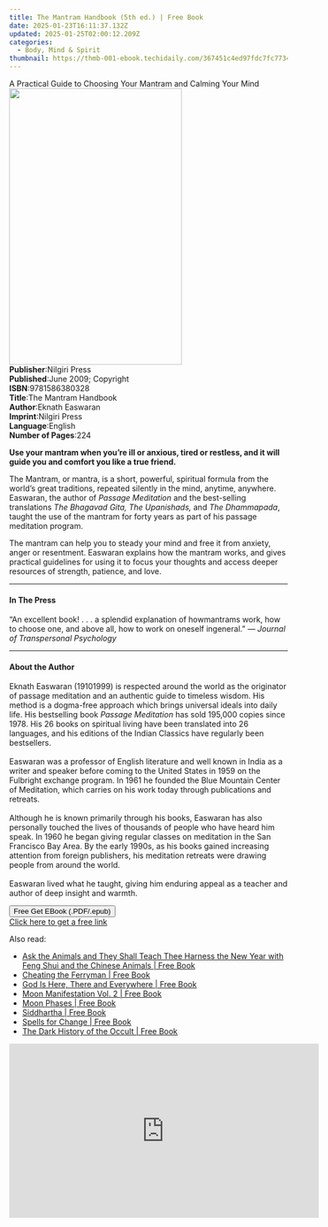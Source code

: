 ```yaml
---
title: The Mantram Handbook (5th ed.) | Free Book
date: 2025-01-23T16:11:37.132Z
updated: 2025-01-25T02:00:12.209Z
categories:
  - Body, Mind & Spirit
thumbnail: https://thmb-001-ebook.techidaily.com/367451c4ed97fdc7fc7734a0be7e13779a04359c0d2da36b4e9d19c280221002.jpg
---
```

<main id="book-container">
  <div class="flex flex-col">
    <div class="book-brief flex-1 py-6 px-4 sm:p-6 md:py-10 md:px-8">
      <!-- brief-->
      <div class="book-brief-main">
        A Practical Guide to Choosing Your Mantram and Calming Your Mind
      </div>
    </div>
    <div
      class="book-meta-info flex-1 grid gap-4 col-start-1 col-end-3 row-start-1 sm:mb-6 sm:grid-cols-4 lg:gap-6 lg:col-start-2 lg:row-end-6 lg:row-span-6 lg:mb-0"
    >
      <div
        class="book-meta-info-left place-content-center mt-4 p-4 text-sm leading-6 col-start-2 col-span-2 dark:text-slate-400"
      >
        <img
          class="w-full h-500 object-cover rounded-lg sm:h-255 sm:col-span-2 lg:col-span-full"
          src="https://img-001-ebook.techidaily.com/c67482c98c9168e72a11c9d6427766b60a55631badcf8eb63b70f090a78111c3.jpg"
          alt=""
          width="312"
          height="500"
        />
      </div>
      <div
        class="book-meta-info-right mt-2 col-start-1 row-start-2 col-span-3 self-center"
      >
        <!-- meta data  -->
        <div class="flex flex-col px-4 md:px-8">
          <div class="flex-1">
            <strong>Publisher</strong>:<span class="px-2">Nilgiri Press</span>
          </div>
          <div class="flex-1">
            <strong>Published</strong>:<span class="px-2"
              >June 2009; Copyright</span
            >
          </div>
          <div class="flex-1">
            <strong>ISBN</strong>:<span class="px-2">9781586380328</span>
          </div>
          <div class="flex-1">
            <strong>Title</strong>:<span class="px-2"
              >The Mantram Handbook</span
            >
          </div>
          <div class="flex-1">
            <strong>Author</strong>:<span class="px-2">Eknath Easwaran</span>
          </div>
          <div class="flex-1">
            <strong>Imprint</strong>:<span class="px-2">Nilgiri Press</span>
          </div>
          <div class="flex-1">
            <strong>Language</strong>:<span class="px-2">English</span>
          </div>
          <div class="flex-1">
            <strong>Number of Pages</strong>:<span class="px-2">224</span>
          </div>
        </div>
      </div>
    </div>
    <div class="book-description flex-1 py-6 px-4 sm:p-6 md:py-10 md:px-8">
      <div class="book-description-main">
        <div accordion-content="" id="description">
          <p>
            <b
              >Use your mantram when you’re ill or anxious, tired or restless,
              and it will guide you and comfort you like a true friend.</b
            >
          </p>
          <p>
            The Mantram, or mantra, is a short, powerful, spiritual formula from
            the world’s great traditions, repeated silently in the mind,
            anytime, anywhere. Easwaran, the author of
            <i>Passage Meditation</i> and the best-selling translations
            <i>The Bhagavad Gita, The Upanishads,</i> and <i>The Dhammapada</i>,
            taught the use of the mantram for forty years as part of his passage
            meditation program.
          </p>
          <p>
            The mantram can help you to steady your mind and free it from
            anxiety, anger or resentment. Easwaran explains how the mantram
            works, and gives practical guidelines for using it to focus your
            thoughts and access deeper resources of strength, patience, and
            love.
          </p>
        </div>
      </div>
    </div>
    <div class="book-excerpts flex-1 py-6 px-4 sm:p-6 md:py-10 md:px-8">
      <!-- excerpts-->
      <div class="book-excerpts-main">
        <hr />
        <h4 class="placeholder placeholder-heading">
          <span>In The Press</span>
        </h4>
        <p></p>
        <p>
          “An excellent book! . . . a splendid explanation of howmantrams work,
          how to choose one, and above all, how to work on oneself ingeneral.”
          <i>— Journal of Transpersonal Psychology</i>
        </p>
        <p></p>
      </div>
    </div>
    <div class="book-about-author flex-1 py-6 px-4 sm:p-6 md:py-10 md:px-8">
      <!-- about author-->
      <div class="book-main-author-main">
        <hr />
        <h4 class="placeholder placeholder-heading">
          <span>About the Author</span>
        </h4>
        <p>
          Eknath Easwaran (19101999) is respected around the world as the
          originator of passage meditation and an authentic guide to timeless
          wisdom. His method is a dogma-free approach which brings universal
          ideals into daily life. His bestselling book
          <i>Passage Meditation</i> has sold 195,000 copies since 1978. His 26
          books on spiritual living have been translated into 26 languages, and
          his editions of the Indian Classics have regularly been
          bestsellers.<br /><br />Easwaran was a professor of English literature
          and well known in India as a writer and speaker before coming to the
          United States in 1959 on the Fulbright exchange program. In 1961 he
          founded the Blue Mountain Center of Meditation, which carries on his
          work today through publications and retreats.<br /><br />Although he
          is known primarily through his books, Easwaran has also personally
          touched the lives of thousands of people who have heard him speak. In
          1960 he began giving regular classes on meditation in the San
          Francisco Bay Area. By the early 1990s, as his books gained increasing
          attention from foreign publishers, his meditation retreats were
          drawing people from around the world.<br /><br />Easwaran lived what
          he taught, giving him enduring appeal as a teacher and author of deep
          insight and warmth.
        </p>
      </div>
    </div>
    <div class="book-free-get flex-1 py-6 px-4 sm:p-6 md:py-10 md:px-8">
      <button
        id="btn-free-get"
        class="bg-blue-500 hover:bg-blue-700 text-white font-bold py-2 px-4 rounded"
      >
        Free Get EBook (.PDF/.epub)
      </button>
      <div id="countdown-display" class="px-2 text-lg mt-2"></div>
      <a
        id="free-link"
        class="hidden bg-blue-500 hover:bg-blue-700 text-white font-bold py-2 px-4 rounded"
        href="https://www.ebooks.com/en-us/book/96466872/the-mantram-handbook/eknath-easwaran/"
        target="_blank"
        >Click here to get a free link</a
      >
    </div>
    <script>
      let countdownTime = 0;
      let countdownInterval = null;
      document
        .getElementById('btn-free-get')
        .addEventListener('click', startCountdown);
      function startCountdown() {
        countdownTime = new Date().getTime() + 60000 * 3;
        countdownInterval = setInterval(updateCountdown, 1000);
        document.getElementById('btn-free-get').disabled = true;
        document
          .getElementById('btn-free-get')
          .classList.add('bg-gray-500', 'cursor-not-allowed');
      }
      function updateCountdown() {
        let currentTime = new Date().getTime();
        let timeLeft = countdownTime - currentTime;
        let secondsLeft = Math.floor(timeLeft / 1000);
        document.getElementById('countdown-display').innerHTML =
          `Remaining time: ${secondsLeft} seconds.`;
        if (secondsLeft <= 0) {
          clearInterval(countdownInterval);
          document.getElementById('btn-free-get').classList.add('hidden');
          document.getElementById('free-link').classList.remove('hidden');
          document.getElementById('countdown-display').innerHTML = '';
        }
      }
    </script>
  </div>
</main>

<ins class="adsbygoogle"
      style="display:block"
      data-ad-client="ca-pub-7571918770474297"
      data-ad-slot="8358498916"
      data-ad-format="auto"
      data-full-width-responsive="true"></ins>
    

<span class="atpl-alsoreadstyle">Also read:</span>
<div><ul>
<li><a href="https://novels-ebooks.techidaily.com/210500036-9780960075768-ask-the-animals-and-they-shall-teach-thee-harness-the-new-year-with-feng-shui-and-the-chinese-animals/"><u>Ask the Animals and They Shall Teach Thee Harness the New Year with Feng Shui and the Chinese Animals | Free Book</u></a></li>
<li><a href="https://novels-ebooks.techidaily.com/210500002-9781398818064-cheating-the-ferryman/"><u>Cheating the Ferryman | Free Book</u></a></li>
<li><a href="https://novels-ebooks.techidaily.com/210499489-9781639613052-god-is-here-there-and-everywhere/"><u>God Is Here, There and Everywhere | Free Book</u></a></li>
<li><a href="https://novels-ebooks.techidaily.com/210500168-9788983836328-moon-manifestation-vol-2/"><u>Moon Manifestation Vol. 2 | Free Book</u></a></li>
<li><a href="https://novels-ebooks.techidaily.com/210499638-9781524878344-moon-phases/"><u>Moon Phases | Free Book</u></a></li>
<li><a href="https://novels-ebooks.techidaily.com/210500238-9781774816899-siddhartha/"><u>Siddhartha | Free Book</u></a></li>
<li><a href="https://novels-ebooks.techidaily.com/210499633-9781524878306-spells-for-change/"><u>Spells for Change | Free Book</u></a></li>
<li><a href="https://novels-ebooks.techidaily.com/210499998-9781398818057-the-dark-history-of-the-occult/"><u>The Dark History of the Occult | Free Book</u></a></li>
</ul></div>

<!-- affiliate ads begin -->
<iframe width="560" height="315" src="https://www.youtube.com/embed/AQn0MYjIfyI?si=rIdjT-qMRpjpJXXa" title="YouTube video player" frameborder="0" allow="accelerometer; autoplay; clipboard-write; encrypted-media; gyroscope; picture-in-picture; web-share" referrerpolicy="strict-origin-when-cross-origin" allowfullscreen></iframe>
<!-- affiliate ads end -->

